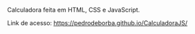 Calculadora feita em HTML, CSS e JavaScript.

Link de acesso: https://pedrodeborba.github.io/CalculadoraJS/
